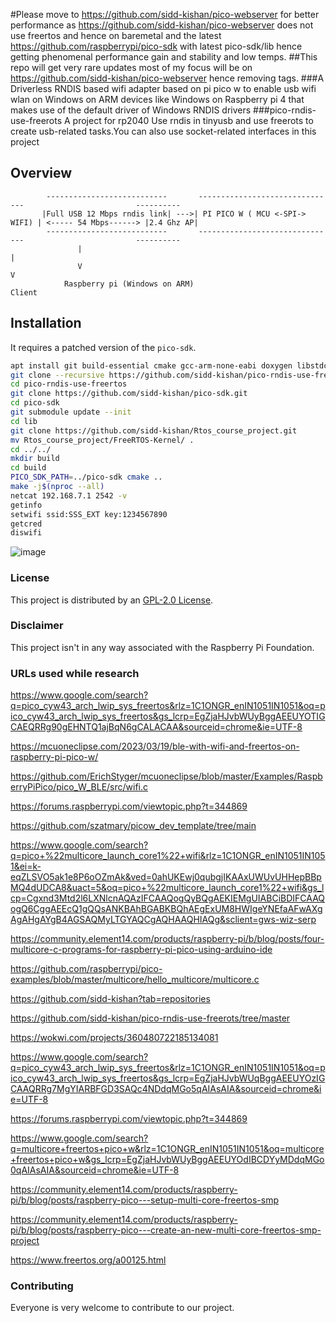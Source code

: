 #Please move to https://github.com/sidd-kishan/pico-webserver for better performance as https://github.com/sidd-kishan/pico-webserver does not use freertos and hence on baremetal and the latest https://github.com/raspberrypi/pico-sdk with latest pico-sdk/lib hence getting phenomenal performance gain and stability and low temps. 
##This repo will get very rare updates most of my focus will be on https://github.com/sidd-kishan/pico-webserver hence removing tags.
###A Driverless RNDIS based wifi adapter based on pi pico w to enable usb wifi wlan on Windows on ARM devices like Windows on Raspberry pi 4 that makes use of the default driver of Windows RNDIS drivers
###pico-rndis-use-freerots
A project for rp2040
Use rndis in tinyusb and use freerots to create usb-related tasks.You can also use socket-related interfaces in this project
## Overview
```
        ---------------------------       -------------------------------                         ----------
       |Full USB 12 Mbps rndis link| --->| PI PICO W ( MCU <-SPI-> WIFI) | <----- 54 Mbps------> |2.4 Ghz AP|
        ---------------------------       -------------------------------                         ----------
               |                                                                                    |
               V                                                                                    V
            Raspberry pi (Windows on ARM)                                                         Client
```
## Installation
It requires a patched version of the `pico-sdk`.

```bash
apt install git build-essential cmake gcc-arm-none-eabi doxygen libstdc++-arm-none-eabi-newlib iperf liblwip-dev unzip ninja-build
git clone --recursive https://github.com/sidd-kishan/pico-rndis-use-freertos.git
cd pico-rndis-use-freertos
git clone https://github.com/sidd-kishan/pico-sdk.git
cd pico-sdk
git submodule update --init
cd lib
git clone https://github.com/sidd-kishan/Rtos_course_project.git
mv Rtos_course_project/FreeRTOS-Kernel/ .
cd ../../
mkdir build
cd build
PICO_SDK_PATH=../pico-sdk cmake ..
make -j$(nproc --all)
netcat 192.168.7.1 2542 -v
getinfo
setwifi ssid:SSS_EXT key:1234567890
getcred
diswifi
```
![image](https://github.com/sidd-kishan/pico-rndis-use-freertos/assets/1007208/c21e79fa-1ccf-4a30-a4f2-ac1f6df0e06b)


### License
This project is distributed by an [GPL-2.0 License](/LICENSE).
### Disclaimer
This project isn't in any way associated with the Raspberry Pi Foundation.
### URLs used while research
https://www.google.com/search?q=pico_cyw43_arch_lwip_sys_freertos&rlz=1C1ONGR_enIN1051IN1051&oq=pico_cyw43_arch_lwip_sys_freertos&gs_lcrp=EgZjaHJvbWUyBggAEEUYOTIGCAEQRRg90gEHNTQ1ajBqN6gCALACAA&sourceid=chrome&ie=UTF-8

https://mcuoneclipse.com/2023/03/19/ble-with-wifi-and-freertos-on-raspberry-pi-pico-w/

https://github.com/ErichStyger/mcuoneclipse/blob/master/Examples/RaspberryPiPico/pico_W_BLE/src/wifi.c

https://forums.raspberrypi.com/viewtopic.php?t=344869

https://github.com/szatmary/picow_dev_template/tree/main

https://www.google.com/search?q=pico+%22multicore_launch_core1%22+wifi&rlz=1C1ONGR_enIN1051IN1051&ei=k-eqZLSVO5ak1e8P6oOZmAk&ved=0ahUKEwj0qubgjIKAAxUWUvUHHepBBpMQ4dUDCA8&uact=5&oq=pico+%22multicore_launch_core1%22+wifi&gs_lcp=Cgxnd3Mtd2l6LXNlcnAQAzIFCAAQogQyBQgAEKIEMgUIABCiBDIFCAAQogQ6CggAEEcQ1gQQsANKBAhBGABKBQhAEgExUM8HWIgeYNEfaAFwAXgAgAHgAYgB4AGSAQMyLTGYAQCgAQHAAQHIAQg&sclient=gws-wiz-serp

https://community.element14.com/products/raspberry-pi/b/blog/posts/four-multicore-c-programs-for-raspberry-pi-pico-using-arduino-ide

https://github.com/raspberrypi/pico-examples/blob/master/multicore/hello_multicore/multicore.c

https://github.com/sidd-kishan?tab=repositories

https://github.com/sidd-kishan/pico-rndis-use-freerots/tree/master

https://wokwi.com/projects/360480722185134081

https://www.google.com/search?q=pico_cyw43_arch_lwip_sys_freertos&rlz=1C1ONGR_enIN1051IN1051&oq=pico_cyw43_arch_lwip_sys_freertos&gs_lcrp=EgZjaHJvbWUqBggAEEUYOzIGCAAQRRg7MgYIARBFGD3SAQc4NDdqMGo5qAIAsAIA&sourceid=chrome&ie=UTF-8

https://forums.raspberrypi.com/viewtopic.php?t=344869

https://www.google.com/search?q=multicore+freertos+pico+w&rlz=1C1ONGR_enIN1051IN1051&oq=multicore+freertos+pico+w&gs_lcrp=EgZjaHJvbWUyBggAEEUYOdIBCDYyMDdqMGo0qAIAsAIA&sourceid=chrome&ie=UTF-8

https://community.element14.com/products/raspberry-pi/b/blog/posts/raspberry-pico---setup-multi-core-freertos-smp

https://community.element14.com/products/raspberry-pi/b/blog/posts/raspberry-pico---create-an-new-multi-core-freertos-smp-project

https://www.freertos.org/a00125.html


### Contributing
Everyone is very welcome to contribute to our project.
